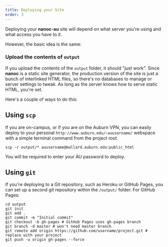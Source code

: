 ```yaml
---
title: Deploying your Site
order: 3
---
```


Deploying your **nanoc-au** site will depend on what server you're using and what access you have to it.

However, the basic idea is the same:

### Upload the contents of `output`

If you upload the contents of the `output` folder, it should "just work". Since **nanoc** is a static site generator, the production version of the site is just a bunch of interlinked HTML files, so there's no databases to manage or server settings to tweak. As long as the server knows how to serve static HTML, you're set.

Here's a couple of ways to do this:

## Using `scp`

If you are on-campus, or if you are on the Auburn VPN, you can easily deploy to your personal `http://www.auburn.edu/~auusername/` webspace with a simple terminal command from the project root.

~~~
scp -r output/* auusername@mallard.auburn.edu:public_html
~~~

You will be required to enter your AU password to deploy.

## Using `git`

If you're deploying to a Git repository, such as Heroku or GitHub Pages, you can set up a second git repository within the `/output/` folder. For GitHub Pages:

~~~
cd output
git init
git add .
git commit -m "Initial commit"
git checkout -b gh-pages # GitHub Pages uses gh-pages branch
git branch -d master # won't need master branch
git remote add origin https://github.com/username/project.git # replace with your project
git push -u origin gh-pages --force
~~~